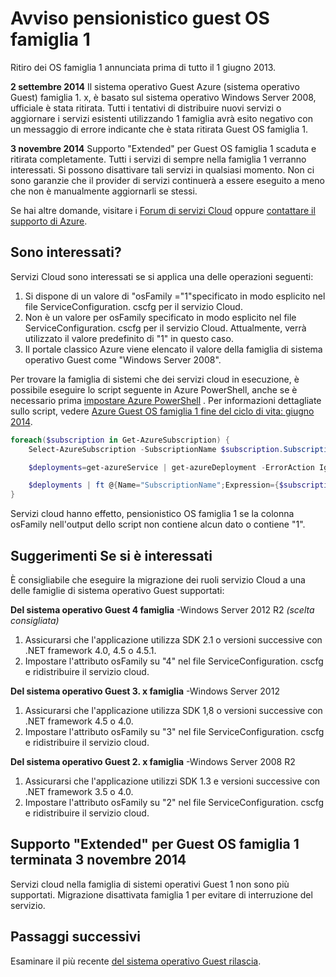 <properties
   pageTitle="Si noti 1 pensionistico famiglia di sistemi operativi guest | Microsoft Azure"
   description="Fornisce informazioni su come stabilire se si è interessati e quando si è verificato pensionistico Azure Guest OS famiglia 1"
   services="cloud-services"
   documentationCenter="na"
   authors="raiye"
   manager="timlt"
   editor=""/>

<tags
   ms.service="cloud-services"
   ms.devlang="na"
   ms.topic="article"
   ms.tgt_pltfrm="na"
   ms.workload="tbd"
   ms.date="10/24/2016"
   ms.author="raiye"/>



# <a name="guest-os-family-1-retirement-notice"></a>Avviso pensionistico guest OS famiglia 1

Ritiro dei OS famiglia 1 annunciata prima di tutto il 1 giugno 2013.

**2 settembre 2014** Il sistema operativo Guest Azure (sistema operativo Guest) famiglia 1. x, è basato sul sistema operativo Windows Server 2008, ufficiale è stata ritirata. Tutti i tentativi di distribuire nuovi servizi o aggiornare i servizi esistenti utilizzando 1 famiglia avrà esito negativo con un messaggio di errore indicante che è stata ritirata Guest OS famiglia 1.

**3 novembre 2014** Supporto "Extended" per Guest OS famiglia 1 scaduta e ritirata completamente. Tutti i servizi di sempre nella famiglia 1 verranno interessati. Si possono disattivare tali servizi in qualsiasi momento. Non ci sono garanzie che il provider di servizi continuerà a essere eseguito a meno che non è manualmente aggiornarli se stessi.

Se hai altre domande, visitare i [Forum di servizi Cloud](http://social.msdn.microsoft.com/Forums/home?forum=windowsazuredevelopment&filter=alltypes&sort=lastpostdesc) oppure [contattare il supporto di Azure](https://azure.microsoft.com/support/options/).




## <a name="are-you-affected"></a>Sono interessati?

Servizi Cloud sono interessati se si applica una delle operazioni seguenti:

1. Si dispone di un valore di "osFamily ="1"specificato in modo esplicito nel file ServiceConfiguration. cscfg per il servizio Cloud.
2. Non è un valore per osFamily specificato in modo esplicito nel file ServiceConfiguration. cscfg per il servizio Cloud. Attualmente, verrà utilizzato il valore predefinito di "1" in questo caso.
3. Il portale classico Azure viene elencato il valore della famiglia di sistema operativo Guest come "Windows Server 2008".

Per trovare la famiglia di sistemi che dei servizi cloud in esecuzione, è possibile eseguire lo script seguente in Azure PowerShell, anche se è necessario prima [impostare Azure PowerShell](../powershell-install-configure.md) . Per informazioni dettagliate sullo script, vedere [Azure Guest OS famiglia 1 fine del ciclo di vita: giugno 2014](http://blogs.msdn.com/b/ryberry/archive/2014/04/02/azure-guest-os-family-1-end-of-life-june-2014.aspx). 

```Powershell
foreach($subscription in Get-AzureSubscription) {
    Select-AzureSubscription -SubscriptionName $subscription.SubscriptionName

    $deployments=get-azureService | get-azureDeployment -ErrorAction Ignore | where {$_.SdkVersion -NE ""}

    $deployments | ft @{Name="SubscriptionName";Expression={$subscription.SubscriptionName}}, ServiceName, SdkVersion, Slot, @{Name="osFamily";Expression={(select-xml -content $_.configuration -xpath "/ns:ServiceConfiguration/@osFamily" -namespace $namespace).node.value }}, osVersion, Status, URL
}
```

Servizi cloud hanno effetto, pensionistico OS famiglia 1 se la colonna osFamily nell'output dello script non contiene alcun dato o contiene "1".

## <a name="recommendations-if-you-are-affected"></a>Suggerimenti Se si è interessati

È consigliabile che eseguire la migrazione dei ruoli servizio Cloud a una delle famiglie di sistema operativo Guest supportati:

**Del sistema operativo Guest 4 famiglia** -Windows Server 2012 R2 *(scelta consigliata)*

1. Assicurarsi che l'applicazione utilizza SDK 2.1 o versioni successive con .NET framework 4.0, 4.5 o 4.5.1.
2. Impostare l'attributo osFamily su "4" nel file ServiceConfiguration. cscfg e ridistribuire il servizio cloud.


**Del sistema operativo Guest 3. x famiglia** -Windows Server 2012

1. Assicurarsi che l'applicazione utilizza SDK 1,8 o versioni successive con .NET framework 4.5 o 4.0.
2. Impostare l'attributo osFamily su "3" nel file ServiceConfiguration. cscfg e ridistribuire il servizio cloud.


**Del sistema operativo Guest 2. x famiglia** -Windows Server 2008 R2

1. Assicurarsi che l'applicazione utilizzi SDK 1.3 e versioni successive con .NET framework 3.5 o 4.0.
2. Impostare l'attributo osFamily su "2" nel file ServiceConfiguration. cscfg e ridistribuire il servizio cloud.


## <a name="extended-support-for-guest-os-family-1-ended-nov-3-2014"></a>Supporto "Extended" per Guest OS famiglia 1 terminata 3 novembre 2014
Servizi cloud nella famiglia di sistemi operativi Guest 1 non sono più supportati. Migrazione disattivata famiglia 1 per evitare di interruzione del servizio.  

## <a name="next-steps"></a>Passaggi successivi
Esaminare il più recente [del sistema operativo Guest rilascia](cloud-services-guestos-update-matrix.md).
